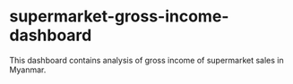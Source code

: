 # supermarket-gross-income-dashboard
This dashboard contains analysis of gross income of supermarket sales in Myanmar.
